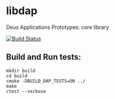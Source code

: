 # libdap
Deus Applications Prototypes: core library

[![Build Status](https://travis-ci.com/cellframe/libdap.svg?branch=master)](https://travis-ci.com/cellframe/libdap)

## Build and Run tests:
```
mkdir build
cd build
cmake -DBUILD_DAP_TESTS=ON ../
make
ctest --verbose
```

